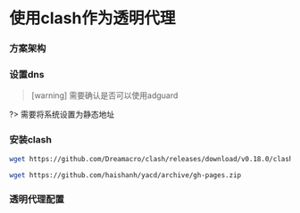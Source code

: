 # 使用clash作为透明代理


### 方案架构

### 设置dns

> [warning]
> 需要确认是否可以使用adguard

?> 需要将系统设置为静态地址

### 安装clash

```bash
wget https://github.com/Dreamacro/clash/releases/download/v0.18.0/clash-linux-amd64-v0.18.0.gz

```

```bash
wget https://github.com/haishanh/yacd/archive/gh-pages.zip
```

### 透明代理配置

